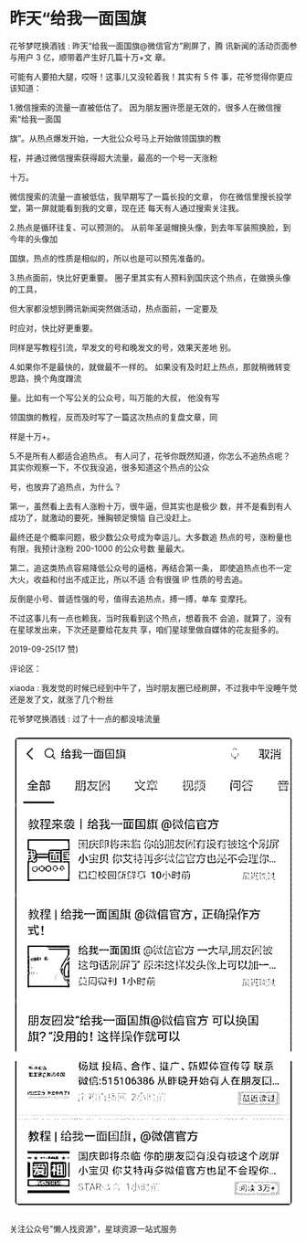 # 昨天“给我一面国旗

花爷梦呓换酒钱 : 昨天“给我一面国旗@微信官方”刷屏了，腾 讯新闻的活动页面参与用户 3 亿，顺带着产生好几篇十万+文 章。

可能有人要拍大腿，哎呀！这事儿又没轮着我！其实有 5 件 事，花爷觉得你更应该知道：

1.微信搜索的流量一直被低估了。 因为朋友圈许愿是无效的，很多人在微信搜索“给我一面国

旗”。从热点爆发开始，一大批公众号马上开始做领国旗的教

程，并通过微信搜索获得超大流量，最高的一个号一天涨粉

十万。

微信搜索的流量一直被低估，我早期写了一篇长投的文章， 你在微信里搜长投学堂，第一屏就能看到我的文章，现在还 每天有人通过搜索关注我。

2.热点是循环往复、可以预测的。 从前年圣诞帽换头像，到去年军装照换脸，到今年的头像加

国旗，热点的性质是相似的，所以也是可以预先准备的。

3.热点面前，快比好更重要。 圈子里其实有人预料到国庆这个热点，在做换头像的工具，

但大家都没想到腾讯新闻突然做活动，热点面前，一定要及

时应对，快比好更重要。

同样是写教程引流，早发文的号和晚发文的号，效果天差地 别。

4.如果你不是最快的，就做最不一样的。 如果没有及时赶上热点，那就稍微转变思路，换个角度蹭流

量。比如有一个写公关的公众号，叫万能的大叔， 他没有写

领国旗的教程，反而及时写了一篇这次热点的复盘文章，同

样是十万+。

5.不是所有人都适合追热点。 有人问了，花爷你既然知道，你怎么不追热点呢？ 其实你观察一下，不仅我没追，很多知道这个热点的公众

号，也放弃了追热点，为什么？

第一，虽然看上去有人涨粉十万，很牛逼，但其实也是极少 数，并不是看到有人成功了，就激动的要死，捶胸顿足懊恼 自己没赶上。

最终还是个概率问题，极少数公众号成为幸运儿。大多数追 热点的号，涨粉量也有限，我预计涨粉 200-1000 的公众号数 量最大。

第二，追这类热点容易降低公众号的逼格，再结合第一条， 即使追热点也不一定大火，收益和付出不成正比，所以不适 合有很强 IP 性质的号去追。

反倒是小号、普适性强的号，值得去追热点，搏一搏，单车 变摩托。

不过这事儿有一点也赖我，当时我看到这个热点，想着我不 会追，就算了，没有在星球发出来，下次还是要给花友共 享，咱们星球里做自媒体的花友挺多的。

2019-09-25(17 赞)

评论区：

xiaoda : 我发觉的时候已经到中午了，当时朋友圈已经刷屏，不过我中午没睡午觉还是发了文，就涨了几个粉丝

花爷梦呓换酒钱 : 过了十一点的都没啥流量

![image](img/Image_061.png)

![image](img/Image_062.png)

关注公众号"懒人找资源"，星球资源一站式服务